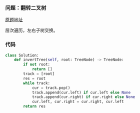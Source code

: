 
### 问题：翻转二叉树

[原题地址](https://leetcode-cn.com/problems/invert-binary-tree/)

层次遍历，左右子树交换。

### 代码

```python
class Solution:
    def invertTree(self, root: TreeNode) -> TreeNode:
        if not root:
            return []
        track = [root]
        res = root
        while track:
            cur = track.pop()
            track.append(cur.left) if cur.left else None
            track.append(cur.right) if cur.right else None
            cur.left, cur.right = cur.right, cur.left
        return res
```
